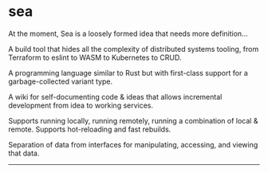 # sea

At the moment, Sea is a loosely formed idea that needs more definition...

A build tool that hides all the complexity of distributed systems tooling, from Terraform to eslint to WASM to Kubernetes to CRUD.

A programming language similar to Rust but with first-class support for a garbage-collected variant type.

A wiki for self-documenting code & ideas that allows incremental development from idea to working services.

Supports running locally, running remotely, running a combination of local & remote.  Supports hot-reloading and fast rebuilds.

Separation of data from interfaces for manipulating, accessing, and viewing that data.

---



